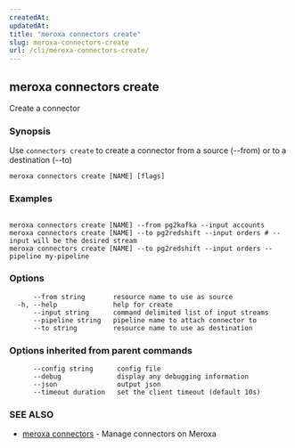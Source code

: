 ```yaml
---
createdAt: 
updatedAt: 
title: "meroxa connectors create"
slug: meroxa-connectors-create
url: /cli/meroxa-connectors-create/
---
```

## meroxa connectors create

Create a connector

### Synopsis

Use `connectors create` to create a connector from a source (--from) or to a destination (--to)

```
meroxa connectors create [NAME] [flags]
```

### Examples

```

meroxa connectors create [NAME] --from pg2kafka --input accounts 
meroxa connectors create [NAME] --to pg2redshift --input orders # --input will be the desired stream 
meroxa connectors create [NAME] --to pg2redshift --input orders --pipeline my-pipeline

```

### Options

```
      --from string       resource name to use as source
  -h, --help              help for create
      --input string      command delimited list of input streams
      --pipeline string   pipeline name to attach connector to
      --to string         resource name to use as destination
```

### Options inherited from parent commands

```
      --config string      config file
      --debug              display any debugging information
      --json               output json
      --timeout duration   set the client timeout (default 10s)
```

### SEE ALSO

* [meroxa connectors](/cli/meroxa-connectors/)	 - Manage connectors on Meroxa

